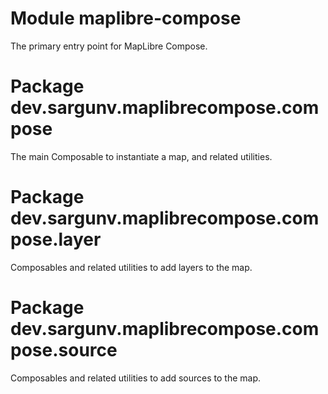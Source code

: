 # Module maplibre-compose

The primary entry point for MapLibre Compose.

# Package dev.sargunv.maplibrecompose.compose

The main Composable to instantiate a map, and related utilities.

# Package dev.sargunv.maplibrecompose.compose.layer

Composables and related utilities to add layers to the map.

# Package dev.sargunv.maplibrecompose.compose.source

Composables and related utilities to add sources to the map.
